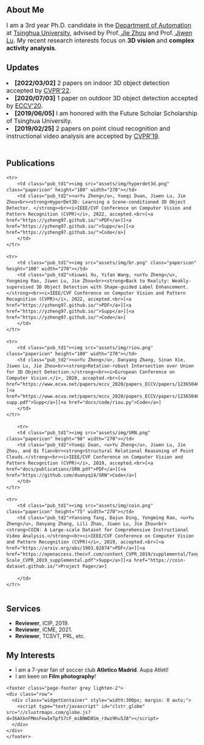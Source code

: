 ---
---


<h2>About Me</h2>
<font size="3">I am a 3rd year Ph.D. candidate in the <a href="http://www.au.tsinghua.edu.cn/publish/auen/index.html"> Department 
of Automation</a> at <a href="https://www.tsinghua.edu.cn/publish/thu2018en/index.html"> Tsinghua University</a>, advised by 
Prof.<a href="https://www.tsinghua.edu.cn/publish/auen/1713/2011/20110506105532098625469/20110506105532098625469_.html"> Jie Zhou</a> and Prof.<a href="http://ivg.au.tsinghua.edu.cn/Jiwen_Lu/"> Jiwen Lu</a>. My recent 
research interests focus on <strong>3D vision</strong> and <strong>complex activity analysis</strong>.</font>
<br />
<h2>Updates</h2>
<font size="3"><li><strong>[2022/03/02]</strong> 2 papers on indoor 3D object detection accepted by <a href="https://cvpr2022.thecvf.com/"> CVPR'22</a>.</li></font>
<font size="3"><li><strong>[2020/07/03]</strong> 1 paper on outdoor 3D object detection accepted by <a href="https://eccv2020.eu/"> ECCV'20</a>.</li></font>
<font size="3"><li><strong>[2019/06/05]</strong> I am honored with the Future Scholar Scholarship of Tsinghua University.</li></font>
<font size="3"><li><strong>[2019/02/25]</strong> 2 papers on point cloud recognition and instructional video analysis are accepted by <a href="http://cvpr2019.thecvf.com/"> CVPR'19</a>.</li></font>
<br />
<h2>Publications</h2>
<table class="pub_table">
<tbody>


	<tr>
		<td class="pub_td1"><img src="assets/img/hyperdet3d.png" class="papericon" height="100" width="270"></td>
        <td class="pub_td2"><u>Yu Zheng</u>, Yueqi Duan, Jiwen Lu, Jie Zhou<br><strong>HyperDet3D: Learning a Scene-conditioned 3D Object Detector. </strong><br><i>IEEE/CVF Conference on Computer Vision and Pattern Recognition (CVPR)</i>, 2022, accepted.<br>[<a href="https://yzheng97.github.io/">PDF</a>][<a href="https://yzheng97.github.io/">Supp</a>][<a href="https://yzheng97.github.io/">Code</a>]
		</td>
	</tr>
	
	<tr>
		<td class="pub_td1"><img src="assets/img/br.png" class="papericon" height="100" width="270"></td>
        <td class="pub_td2">Xiuwei Xu, Yifan Wang, <u>Yu Zheng</u>, Yongming Rao, Jiwen Lu, Jie Zhou<br><strong>Back to Reality: Weakly-supervised 3D Object Detection with Shape-guided Label Enhancement.</strong><br><i>IEEE/CVF Conference on Computer Vision and Pattern Recognition (CVPR)</i>, 2022, accepted.<br>[<a href="https://yzheng97.github.io/">PDF</a>][<a href="https://yzheng97.github.io/">Supp</a>][<a href="https://yzheng97.github.io/">Code</a>]
		</td>
	</tr>

	<tr>
		<td class="pub_td1"><img src="assets/img/riou.png" class="papericon" height="100" width="270"></td>
        <td class="pub_td2"><u>Yu Zheng</u>, Danyang Zhang, Sinan Xie, Jiwen Lu, Jie Zhou<br><strong>Rotation-robust Intersection over Union for 3D Object Detection.</strong><br><i>European Conference on Computer Vision.</i>, 2020, accepted.<br>[<a href="https://www.ecva.net/papers/eccv_2020/papers_ECCV/papers/123650460.pdf">PDF</a>][<a href="https://www.ecva.net/papers/eccv_2020/papers_ECCV/papers/123650460-supp.pdf">Supp</a>][<a href="docs/code/riou.py">Code</a>]
		</td>
	</tr>

    	<tr>
		<td class="pub_td1"><img src="assets/img/SRN.png" class="papericon" height="90" width="270"></td>
        <td class="pub_td2">Yueqi Duan, <u>Yu Zheng</u>, Jiwen Lu, Jie Zhou, and Qi Tian<br><strong>Structural Relational Reasoning of Point Clouds.</strong><br><i>IEEE/CVF Conference on Computer Vision and Pattern Recognition (CVPR)</i>, 2019, accepted.<br>[<a href="docs/publications/SRN.pdf">PDF</a>][<a href="https://github.com/duanyq14/SRN">Code</a>]
		</td>
	</tr>
	
	<tr>
		<td class="pub_td1"><img src="assets/img/coin.png" class="papericon" height="75" width="270"></td>
        <td class="pub_td2">Yansong Tang, Dajun Ding, Yongming Rao, <u>Yu Zheng</u>, Danyang Zhang, Lili Zhao, Jiwen Lu, Jie Zhou<br><strong>COIN: A Large-scale Dataset for Comprehensive Instructional Video Analysis.</strong><br><i>IEEE/CVF Conference on Computer Vision and Pattern Recognition (CVPR)</i>, 2019, accepted.<br>[<a href="https://arxiv.org/abs/1903.02874">PDF</a>][<a href="https://openaccess.thecvf.com/content_CVPR_2019/supplemental/Tang_COIN_A_Large-Scale_CVPR_2019_supplemental.pdf">Supp</a>][<a href="https://coin-dataset.github.io/">Project Page</a>]

		</td>
	</tr>
</tbody>
</table>
                    
<h2>Services</h2>                          
<ul>
    <li><b>Reviewer</b>, ICIP, 2019.</li>
    <li><b>Reviewer</b>, ICME, 2021.</li>
    <li><b>Reviewer</b>, TCSVT, PRL, etc.</li>
</ul>

<h2>My Interests</h2>                          
<ul>
    <li>I am a 7-year fan of soccer club <b>Atletico Madrid</b>. Aupa Atleti!</li>
    <li>I am keen on <b>Film photography</b>!</li>
</ul>

    <footer class="page-footer grey lighten-2">
    <div class="row">
      <div class="widgetContainer" style="width:300px; margin: 0 auto;">        
        <script type="text/javascript" id="clstr_globe" src="//clustrmaps.com/globe.js?d=36AXknFMmsFewIeTpfS7cF_miBNWD8Sm_rXwz9hu5J8"></script>
      </div>
    </div>
    </footer>
